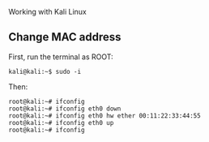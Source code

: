 Working with Kali Linux

## Change MAC address
First, run the terminal as ROOT:
```
kali@kali:~$ sudo -i
```
Then:
```
root@kali:~# ifconfig
root@kali:~# ifconfig eth0 down
root@kali:~# ifconfig eth0 hw ether 00:11:22:33:44:55
root@kali:~# ifconfig eth0 up
root@kali:~# ifconfig 
```
